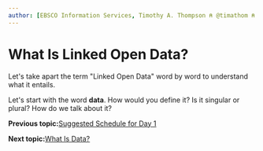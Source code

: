 ```yaml
---
author: [EBSCO Information Services, Timothy A. Thompson ⍝ @timathom ⍝ @timathom@indieweb.social]
---
```


# What Is Linked Open Data?

Let's take apart the term "Linked Open Data" word by word to understand what it entails.

Let's start with the word **data**. How would you define it? Is it singular or plural? How do we talk about it?

**Previous topic:**[Suggested Schedule for Day 1](../../day_1/suggested_schedule.md)

**Next topic:**[What Is Data?](../../day_1/lesson_0/what_is_data.md)

